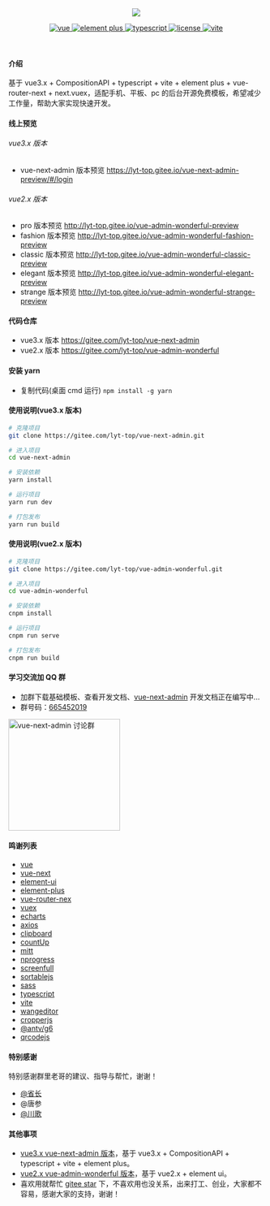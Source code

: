 <div align="center">
	<img src="https://gitee.com/lyt-top/vue-next-admin-images/raw/master/logo/logo-text.svg">
	<p align="center">
	    <a href="https://v3.vuejs.org/" target="_blank">
	        <img src="https://img.shields.io/badge/vue.js-vue3.x-green" alt="vue">
	    </a>
	    <a href="https://element-plus.gitee.io/#/zh-CN/component/changelog" target="_blank">
	        <img src="https://img.shields.io/badge/element--plus-%3E1.0.0-blue" alt="element plus">
	    </a>
		<a href="https://element-plus.gitee.io/#/zh-CN/component/changelog" target="_blank">
	        <img src="https://img.shields.io/badge/typescript-%3E4.0.0-blue" alt="typescript">
	    </a>
		<a href="https://gitee.com/lyt-top/vue-admin-wonderful-next/blob/master/LICENSE" target="_blank">
		    <img src="https://img.shields.io/badge/vite-%3E2.0.0-yellow" alt="license">
		</a>
		<a href="https://vitejs.dev/" target="_blank">
		    <img src="https://img.shields.io/badge/license-MIT-success" alt="vite">
		</a>
	</p>
	<p>&nbsp;</p>
</div>

#### 介绍

基于 vue3.x + CompositionAPI + typescript + vite + element plus + vue-router-next + next.vuex，适配手机、平板、pc 的后台开源免费模板，希望减少工作量，帮助大家实现快速开发。

#### 线上预览

###### vue3.x 版本

- vue-next-admin 版本预览 <a href="https://lyt-top.gitee.io/vue-next-admin-preview/#/login" target="_blank">https://lyt-top.gitee.io/vue-next-admin-preview/#/login</a>

###### vue2.x 版本

- pro 版本预览 <a href="http://lyt-top.gitee.io/vue-admin-wonderful-preview" target="_blank">http://lyt-top.gitee.io/vue-admin-wonderful-preview</a>
- fashion 版本预览 <a href="http://lyt-top.gitee.io/vue-admin-wonderful-fashion-preview" target="_blank">http://lyt-top.gitee.io/vue-admin-wonderful-fashion-preview</a>
- classic 版本预览 <a href="http://lyt-top.gitee.io/vue-admin-wonderful-classic-preview" target="_blank">http://lyt-top.gitee.io/vue-admin-wonderful-classic-preview</a>
- elegant 版本预览 <a href="http://lyt-top.gitee.io/vue-admin-wonderful-elegant-preview" target="_blank">http://lyt-top.gitee.io/vue-admin-wonderful-elegant-preview</a>
- strange 版本预览 <a href="http://lyt-top.gitee.io/vue-admin-wonderful-strange-preview" target="_blank">http://lyt-top.gitee.io/vue-admin-wonderful-strange-preview</a>

#### 代码仓库

- vue3.x 版本 <a href="https://gitee.com/lyt-top/vue-next-admin" target="_blank">https://gitee.com/lyt-top/vue-next-admin</a>
- vue2.x 版本 <a href="https://gitee.com/lyt-top/vue-admin-wonderful" target="_blank">https://gitee.com/lyt-top/vue-admin-wonderful</a>

#### 安装 yarn

- 复制代码(桌面 cmd 运行) `npm install -g yarn`

#### 使用说明(vue3.x 版本)

```bash
# 克隆项目
git clone https://gitee.com/lyt-top/vue-next-admin.git

# 进入项目
cd vue-next-admin

# 安装依赖
yarn install

# 运行项目
yarn run dev

# 打包发布
yarn run build
```

#### 使用说明(vue2.x 版本)

```bash
# 克隆项目
git clone https://gitee.com/lyt-top/vue-admin-wonderful.git

# 进入项目
cd vue-admin-wonderful

# 安装依赖
cnpm install

# 运行项目
cnpm run serve

# 打包发布
cnpm run build
```

#### 学习交流加 QQ 群

- 加群下载基础模板、查看开发文档、<a href="https://lyt-top.gitee.io/vue-next-admin-preview/#/login" target="_blank">vue-next-admin</a> 开发文档正在编写中...
- 群号码：<a target="_blank" href="https://qm.qq.com/cgi-bin/qm/qr?k=RdUY97Vx0T0vZ_1OOu-X1yFNkWgDwbjC&jump_from=webapi">665452019</a>

<a target="_blank" href="https://qm.qq.com/cgi-bin/qm/qr?k=RdUY97Vx0T0vZ_1OOu-X1yFNkWgDwbjC&jump_from=webapi">
<img src="https://gitee.com/lyt-top/vue-next-admin-images/raw/master/user/qqs.png" width="220" alt="vue-next-admin 讨论群" title="vue-next-admin 讨论群"/></a>

#### 鸣谢列表

- <a href="https://github.com/vuejs/vue" target="_blank">vue</a>
- <a href="https://github.com/vuejs/vue-next" target="_blank">vue-next</a>
- <a href="https://github.com/ElemeFE/element" target="_blank">element-ui</a>
- <a href="https://github.com/element-plus/element-plus" target="_blank">element-plus</a>
- <a href="https://github.com/vuejs/vue-router-next" target="_blank">vue-router-nex</a>
- <a href="https://github.com/vuejs/vuex" target="_blank">vuex</a>
- <a href="https://github.com/apache/echarts" target="_blank">echarts</a>
- <a href="https://github.com/axios/axios" target="_blank">axios</a>
- <a href="https://github.com/zenorocha/clipboard.js" target="_blank">clipboard</a>
- <a href="https://github.com/inorganik/countUp.js" target="_blank">countUp</a>
- <a href="https://github.com/developit/mitt" target="_blank">mitt</a>
- <a href="https://github.com/rstacruz/nprogress" target="_blank">nprogress</a>
- <a href="https://github.com/sindresorhus/screenfull.js" target="_blank">screenfull</a>
- <a href="https://github.com/SortableJS/Sortable" target="_blank">sortablejs</a>
- <a href="https://github.com/sass/sass" target="_blank">sass</a>
- <a href="https://github.com/microsoft/TypeScript" target="_blank">typescript</a>
- <a href="https://github.com/vitejs/vite" target="_blank">vite</a>
- <a href="https://github.com/wangeditor-team/wangEditor" target="_blank">wangeditor</a>
- <a href="https://github.com/fengyuanchen/cropperjs" target="_blank">cropperjs</a>
- <a href="https://github.com/antvis/g6" target="_blank">@antv/g6</a>
- <a href="https://github.com/davidshimjs/qrcodejs" target="_blank">qrcodejs</a>

#### 特别感谢

特别感谢群里老哥的建议、指导与帮忙，谢谢！

- <a href="https://gitee.com/sz6/sa-plus" target="_blank">@省长</a>
- @唐参
- <a href="https://gitee.com/chuange" target="_blank">@川歌</a>

#### 其他事项

- <a href="https://lyt-top.gitee.io/vue-next-admin-preview/#/login" target="_blank">vue3.x vue-next-admin 版本</a>，基于 vue3.x + CompositionAPI + typescript + vite + element plus。
- <a href="http://lyt-top.gitee.io/vue-admin-wonderful-preview/#/login" target="_blank">vue2.x vue-admin-wonderful 版本</a>，基于 vue2.x + element ui。
- 喜欢用就帮忙 <a href="https://gitee.com/lyt-top/vue-next-admin" target="_blank">gitee star</a> 下，不喜欢用也没关系，出来打工、创业，大家都不容易，感谢大家的支持，谢谢！
